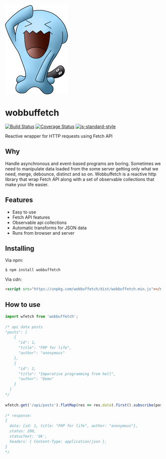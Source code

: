 ![Wobbuffet](wobbuffet.png "Wobbuffet")

# wobbuffetch

[![Build Status](https://travis-ci.org/pedrotcaraujo/wobbuffetch.svg?branch=master)](https://travis-ci.org/pedrotcaraujo/wobbuffetch)
[![Coverage Status](https://coveralls.io/repos/github/pedrotcaraujo/wobbuffetch/badge.svg?branch=master)](https://coveralls.io/github/pedrotcaraujo/wobbuffetch?branch=master)
[![js-standard-style](https://img.shields.io/badge/code%20style-standard-brightgreen.svg)](http://standardjs.com)

Reactive wrapper for HTTP requests using Fetch API

## Why

Handle asynchronous and event-based programs are boring. Sometimes we need to manipulate data loaded from the some server getting only what we need, merge, debounce, distinct and so on. Wobbuffetch is a reactive  http library that wrap Fetch API along with a set of observable collections that make your life easier.

## Features

- Easy to use
- Fetch API features
- Observable api collections
- Automatic transforms for JSON data
- Runs from browser and server

## Installing

Via npm:
```bash
$ npm install wobbuffetch
```

Via cdn:
```html
<script src="https://unpkg.com/wobbuffetch/dist/wobbuffetch.min.js"></script>
```

## How to use

```js
import wfetch from 'wobbuffetch';

/* api data posts
"posts": [
    {
      "id": 1,
      "title": "FRP for life",
      "author": "anonymous"
    },
    {
      "id": 2,
      "title": "Imperative programming from hell",
      "author": "Demo"
    }
  ]
*/

wfetch.get('/api/posts').flatMap(res => res.data).first().subscribe(post => console.log(post))

/* response:
{
  data: {id: 1, title: "FRP for life", author: "anonymous"},
  status: 200,
  statusText: 'Ok',
  headers: { Content-Type: application/json },
}
*/
```

